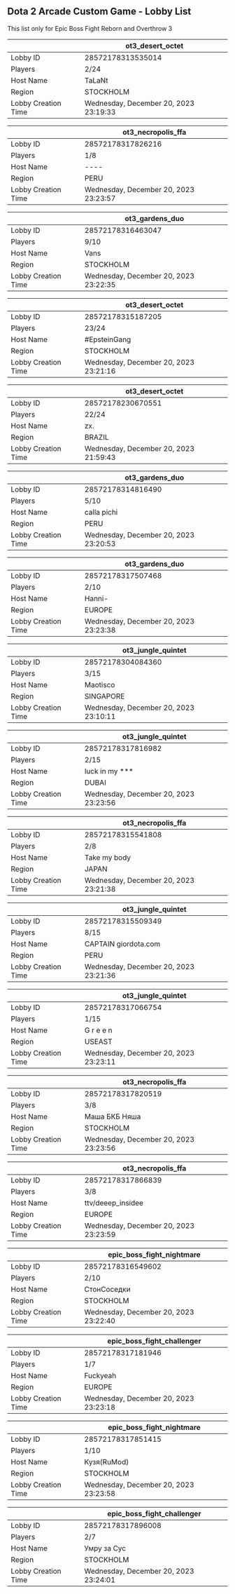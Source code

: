 ## Dota 2 Arcade Custom Game - Lobby List

This list only for Epic Boss Fight Reborn and Overthrow 3

|  | ot3_desert_octet |
| ------ | ------ |
| Lobby ID | 28572178313535014 |
| Players | 2/24 |
| Host Name | TaLaNt |
| Region | STOCKHOLM |
| Lobby Creation Time | Wednesday, December 20, 2023 23:19:33 |


|  | ot3_necropolis_ffa |
| ------ | ------ |
| Lobby ID | 28572178317826216 |
| Players | 1/8 |
| Host Name | ---- |
| Region | PERU |
| Lobby Creation Time | Wednesday, December 20, 2023 23:23:57 |


|  | ot3_gardens_duo |
| ------ | ------ |
| Lobby ID | 28572178316463047 |
| Players | 9/10 |
| Host Name | Vans |
| Region | STOCKHOLM |
| Lobby Creation Time | Wednesday, December 20, 2023 23:22:35 |


|  | ot3_desert_octet |
| ------ | ------ |
| Lobby ID | 28572178315187205 |
| Players | 23/24 |
| Host Name | #EpsteinGang |
| Region | STOCKHOLM |
| Lobby Creation Time | Wednesday, December 20, 2023 23:21:16 |


|  | ot3_desert_octet |
| ------ | ------ |
| Lobby ID | 28572178230670551 |
| Players | 22/24 |
| Host Name | zx. |
| Region | BRAZIL |
| Lobby Creation Time | Wednesday, December 20, 2023 21:59:43 |


|  | ot3_gardens_duo |
| ------ | ------ |
| Lobby ID | 28572178314816490 |
| Players | 5/10 |
| Host Name | calla pichi |
| Region | PERU |
| Lobby Creation Time | Wednesday, December 20, 2023 23:20:53 |


|  | ot3_gardens_duo |
| ------ | ------ |
| Lobby ID | 28572178317507468 |
| Players | 2/10 |
| Host Name | Hanni- |
| Region | EUROPE |
| Lobby Creation Time | Wednesday, December 20, 2023 23:23:38 |


|  | ot3_jungle_quintet |
| ------ | ------ |
| Lobby ID | 28572178304084360 |
| Players | 3/15 |
| Host Name | Maotisco |
| Region | SINGAPORE |
| Lobby Creation Time | Wednesday, December 20, 2023 23:10:11 |


|  | ot3_jungle_quintet |
| ------ | ------ |
| Lobby ID | 28572178317816982 |
| Players | 2/15 |
| Host Name | luck in my *** |
| Region | DUBAI |
| Lobby Creation Time | Wednesday, December 20, 2023 23:23:56 |


|  | ot3_necropolis_ffa |
| ------ | ------ |
| Lobby ID | 28572178315541808 |
| Players | 2/8 |
| Host Name | Take my body |
| Region | JAPAN |
| Lobby Creation Time | Wednesday, December 20, 2023 23:21:38 |


|  | ot3_jungle_quintet |
| ------ | ------ |
| Lobby ID | 28572178315509349 |
| Players | 8/15 |
| Host Name | CAPTAIN  giordota.com |
| Region | PERU |
| Lobby Creation Time | Wednesday, December 20, 2023 23:21:36 |


|  | ot3_jungle_quintet |
| ------ | ------ |
| Lobby ID | 28572178317066754 |
| Players | 1/15 |
| Host Name | G r e e n |
| Region | USEAST |
| Lobby Creation Time | Wednesday, December 20, 2023 23:23:11 |


|  | ot3_necropolis_ffa |
| ------ | ------ |
| Lobby ID | 28572178317820519 |
| Players | 3/8 |
| Host Name | Маша БКБ Няша |
| Region | STOCKHOLM |
| Lobby Creation Time | Wednesday, December 20, 2023 23:23:56 |


|  | ot3_necropolis_ffa |
| ------ | ------ |
| Lobby ID | 28572178317866839 |
| Players | 3/8 |
| Host Name | ttv/deeep_insidee |
| Region | EUROPE |
| Lobby Creation Time | Wednesday, December 20, 2023 23:23:59 |


|  | epic_boss_fight_nightmare |
| ------ | ------ |
| Lobby ID | 28572178316549602 |
| Players | 2/10 |
| Host Name | СтонСоседки |
| Region | STOCKHOLM |
| Lobby Creation Time | Wednesday, December 20, 2023 23:22:40 |


|  | epic_boss_fight_challenger |
| ------ | ------ |
| Lobby ID | 28572178317181946 |
| Players | 1/7 |
| Host Name | Fuckyeah |
| Region | EUROPE |
| Lobby Creation Time | Wednesday, December 20, 2023 23:23:18 |


|  | epic_boss_fight_nightmare |
| ------ | ------ |
| Lobby ID | 28572178317851415 |
| Players | 1/10 |
| Host Name | Кузя(RuMod) |
| Region | STOCKHOLM |
| Lobby Creation Time | Wednesday, December 20, 2023 23:23:58 |


|  | epic_boss_fight_challenger |
| ------ | ------ |
| Lobby ID | 28572178317896008 |
| Players | 2/7 |
| Host Name | Умру за Сус |
| Region | STOCKHOLM |
| Lobby Creation Time | Wednesday, December 20, 2023 23:24:01 |


